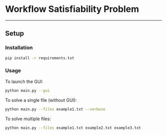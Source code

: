 # Workflow Satisfiability Problem

---

## Setup

### Installation
```bash
pip install -r requirements.txt
```

### Usage

To launch the GUI:
```bash
python main.py --gui
```

To solve a single file (without GUI):
```bash
python main.py --files example1.txt --verbose
```

To solve multiple files:
```bash
python main.py --files example1.txt example2.txt example3.txt
```
